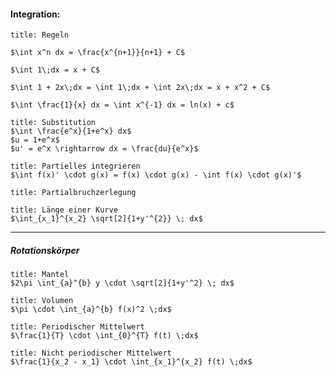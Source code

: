 #### Integration:
```ad-success
title: Regeln

$\int x^n dx = \frac{x^{n+1}}{n+1} + C$

$\int 1\;dx = x + C$

$\int 1 + 2x\;dx = \int 1\;dx + \int 2x\;dx = x + x^2 + C$

$\int \frac{1}{x} dx = \int x^{-1} dx = ln(x) + c$
```

```ad-success
title: Substitution
$\int \frac{e^x}{1+e^x} dx$
$u = 1+e^x$
$u' = e^x \rightarrow dx = \frac{du}{e^x}$
```

```ad-success
title: Partielles integrieren
$\int f(x)' \cdot g(x) = f(x) \cdot g(x) - \int f(x) \cdot g(x)'$
```

```ad-question
title: Partialbruchzerlegung

```

```ad-success
title: Länge einer Kurve
$\int_{x_1}^{x_2} \sqrt[2]{1+y'^{2}} \; dx$
```
---
##### Rotationskörper
```ad-success
title: Mantel
$2\pi \int_{a}^{b} y \cdot \sqrt[2]{1+y'^2} \; dx$
```

```ad-success
title: Volumen
$\pi \cdot \int_{a}^{b} f(x)^2 \;dx$
```

```ad-success
title: Periodischer Mittelwert
$\frac{1}{T} \cdot \int_{0}^{T} f(t) \;dx$
```
```ad-success
title: Nicht periodischer Mittelwert
$\frac{1}{x_2 - x_1} \cdot \int_{x_1}^{x_2} f(t) \;dx$
```